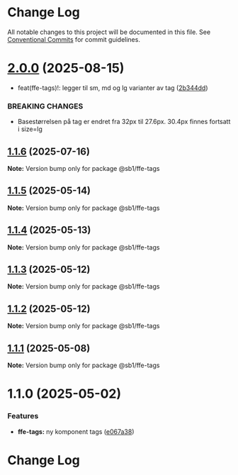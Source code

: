# Change Log

All notable changes to this project will be documented in this file.
See [Conventional Commits](https://conventionalcommits.org) for commit guidelines.

# [2.0.0](https://github.com/SpareBank1/designsystem/compare/@sb1/ffe-tags@1.1.6...@sb1/ffe-tags@2.0.0) (2025-08-15)


* feat(ffe-tags)!: legger til sm, md og lg varianter av tag ([2b344dd](https://github.com/SpareBank1/designsystem/commit/2b344ddbb220700eb09af8c3a78846527810da28))


### BREAKING CHANGES

* Basestørrelsen på tag er endret fra 32px til 27.6px.
30.4px finnes fortsatt i size=lg





## [1.1.6](https://github.com/SpareBank1/designsystem/compare/@sb1/ffe-tags@1.1.5...@sb1/ffe-tags@1.1.6) (2025-07-16)

**Note:** Version bump only for package @sb1/ffe-tags





## [1.1.5](https://github.com/SpareBank1/designsystem/compare/@sb1/ffe-tags@1.1.4...@sb1/ffe-tags@1.1.5) (2025-05-14)

**Note:** Version bump only for package @sb1/ffe-tags





## [1.1.4](https://github.com/SpareBank1/designsystem/compare/@sb1/ffe-tags@1.1.3...@sb1/ffe-tags@1.1.4) (2025-05-13)

**Note:** Version bump only for package @sb1/ffe-tags





## [1.1.3](https://github.com/SpareBank1/designsystem/compare/@sb1/ffe-tags@1.1.2...@sb1/ffe-tags@1.1.3) (2025-05-12)

**Note:** Version bump only for package @sb1/ffe-tags





## [1.1.2](https://github.com/SpareBank1/designsystem/compare/@sb1/ffe-tags@1.1.1...@sb1/ffe-tags@1.1.2) (2025-05-12)

**Note:** Version bump only for package @sb1/ffe-tags





## [1.1.1](https://github.com/SpareBank1/designsystem/compare/@sb1/ffe-tags@1.1.0...@sb1/ffe-tags@1.1.1) (2025-05-08)

**Note:** Version bump only for package @sb1/ffe-tags





# 1.1.0 (2025-05-02)


### Features

* **ffe-tags:** ny komponent tags ([e067a38](https://github.com/SpareBank1/designsystem/commit/e067a38f5ca280171740d5e356e33ab22ab25ea1))





# Change Log
